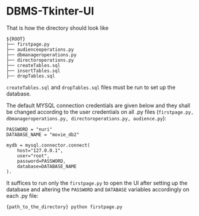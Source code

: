 # DBMS-Tkinter-UI

That is how the directory should look like 

```
${ROOT}
├── firstpage.py
├── audienceoperations.py
├── dbmanageroperations.py
├── directoroperations.py
├── createTables.sql
├── insertTables.sql
├── dropTables.sql
```

`createTables.sql` and `dropTables.sql` files must be run to set up the database. 

The default MYSQL connection credentials are given below and they shall be changed according to the user credentials on all .py files (`firstpage.py, dbmanageroperations.py, directoroperations.py, audience.py`):


```
PASSWORD = "nuri"
DATABASE_NAME = "movie_db2"

mydb = mysql.connector.connect(
    host="127.0.0.1",
    user="root",
    password=PASSWORD,
    database=DATABASE_NAME
).
```

It suffices to run only the `firstpage.py` to open the UI after setting up the database and altering the `PASSWORD` and `DATABASE` variables accordingly on each .py file:

`{path_to_the_directory} python firstpage.py`

